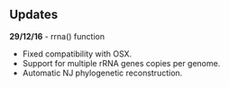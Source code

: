 ## Updates

**29/12/16** - rrna() function
- Fixed compatibility with OSX.
- Support for multiple rRNA genes copies per genome.
- Automatic NJ phylogenetic reconstruction.

